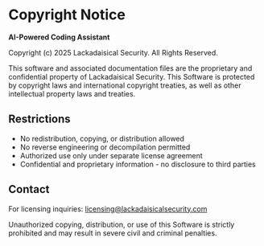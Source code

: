 # Copyright Notice

**AI-Powered Coding Assistant**

Copyright (c) 2025 Lackadaisical Security. All Rights Reserved.

This software and associated documentation files are the proprietary and confidential property of Lackadaisical Security. This Software is protected by copyright laws and international copyright treaties, as well as other intellectual property laws and treaties.

## Restrictions

- No redistribution, copying, or distribution allowed
- No reverse engineering or decompilation permitted  
- Authorized use only under separate license agreement
- Confidential and proprietary information - no disclosure to third parties

## Contact

For licensing inquiries: licensing@lackadaisicalsecurity.com

Unauthorized copying, distribution, or use of this Software is strictly prohibited and may result in severe civil and criminal penalties.
